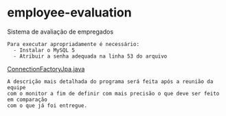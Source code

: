 # employee-evaluation
Sistema de avaliação de empregados 

    Para executar apropriadamente é necessário:
      - Instalar o MySQL 5
      - Atribuir a senha adequada na linha 53 do arquivo 
[ConnectionFactoryJpa.java](/Avaliacao/src/main/java/br/com/avaliacao/conf/ConnectionFactoryJpa.java)
    
    A descrição mais detalhada do programa será feita após a reunião da equipe
    com o monitor a fim de definir com mais precisão o que deve ser feito em comparação
    com o que já foi entregue.
    
    
